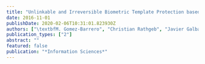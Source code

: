 ```yaml
---
title: "Unlinkable and Irreversible Biometric Template Protection based on Bloom Filters"
date: 2016-11-01
publishDate: 2020-02-06T10:31:01.823930Z
authors: ["\textbfM. Gomez-Barrero", "Christian Rathgeb", "Javier Galbally", "Christoph Busch", "Julian Fierrez"]
publication_types: ["2"]
abstract: ""
featured: false
publication: "*Information Sciences*"
---
```


